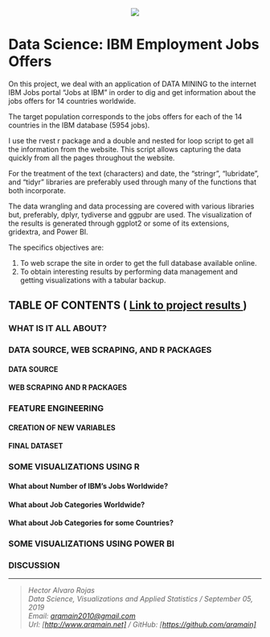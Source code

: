 <p align="center">
<img  src="http://arqmain.net/Researches/Researchs/IBM_Employment/images/IBM2.gif">
</p>

 # Data Science: IBM Employment Jobs Offers 

On this project, we deal with an application of DATA MINING to the internet IBM Jobs portal “Jobs at IBM” in order to dig and get information about the jobs offers for 14 countries worldwide.

The target population corresponds to the jobs offers for each of the 14 countries in the IBM database (5954 jobs).

I use the rvest r package and a double and nested for loop script to get all the information from the website. This script allows capturing the data quickly from all the pages throughout the website.

For the treatment of the text (characters) and date, the “stringr”, “lubridate”, and “tidyr” libraries are preferably used through many of the functions that both incorporate.

The data wrangling and data processing are covered with various libraries but, preferably, dplyr, tydiverse and ggpubr are used. The visualization of the results is generated through ggplot2 or some of its extensions, gridextra, and Power BI.

The specifics objectives are:

1) To web scrape the site in order to get the full database available online.
2) To obtain interesting results by performing data management and getting visualizations with a tabular backup.


## TABLE OF CONTENTS   (  [  Link to project results ]( http://arqmain.net/Researches/Researchs/IBM_Employment/IBM_Employment.html))

### WHAT IS IT ALL ABOUT?

### DATA SOURCE, WEB SCRAPING, AND R PACKAGES
#### DATA SOURCE
#### WEB SCRAPING AND R PACKAGES

### FEATURE ENGINEERING
#### CREATION OF NEW VARIABLES
#### FINAL DATASET

### SOME VISUALIZATIONS USING R
#### What about Number of IBM’s Jobs Worldwide?
#### What about Job Categories Worldwide?
#### What about Job Categories for some Countries?

### SOME VISUALIZATIONS USING POWER BI

### DISCUSSION

<hr>

><i>Hector Alvaro Rojas<br>
>Data Science, Visualizations and Applied Statistics / September 05, 2019<br>
>Email: <arqmain2010@gmail.com> <br>
>Url: [http://www.arqmain.net]   /   GitHub: [https://github.com/arqmain]</i>
